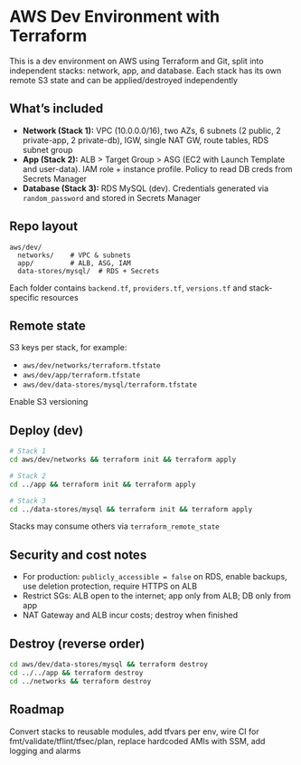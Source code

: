 # AWS Dev Environment with Terraform

This is a dev environment on AWS using Terraform and Git, split into independent stacks: network, app, and database. Each stack has its own remote S3 state and can be applied/destroyed independently

## What’s included

* **Network (Stack 1):** VPC (10.0.0.0/16), two AZs, 6 subnets (2 public, 2 private-app, 2 private-db), IGW, single NAT GW, route tables, RDS subnet group
* **App (Stack 2):** ALB > Target Group > ASG (EC2 with Launch Template and user-data). IAM role + instance profile. Policy to read DB creds from Secrets Manager
* **Database (Stack 3):** RDS MySQL (dev). Credentials generated via `random_password` and stored in Secrets Manager

## Repo layout

```
aws/dev/
  networks/    # VPC & subnets
  app/         # ALB, ASG, IAM
  data-stores/mysql/  # RDS + Secrets
```

Each folder contains `backend.tf`, `providers.tf`, `versions.tf` and stack-specific resources

## Remote state

S3 keys per stack, for example:

* `aws/dev/networks/terraform.tfstate`
* `aws/dev/app/terraform.tfstate`
* `aws/dev/data-stores/mysql/terraform.tfstate`

Enable S3 versioning

## Deploy (dev)

```bash
# Stack 1
cd aws/dev/networks && terraform init && terraform apply

# Stack 2
cd ../app && terraform init && terraform apply

# Stack 3
cd ../data-stores/mysql && terraform init && terraform apply
```

Stacks may consume others via `terraform_remote_state`

## Security and cost notes

* For production: `publicly_accessible = false` on RDS, enable backups, use deletion protection, require HTTPS on ALB
* Restrict SGs: ALB open to the internet; app only from ALB; DB only from app
* NAT Gateway and ALB incur costs; destroy when finished

## Destroy (reverse order)

```bash
cd aws/dev/data-stores/mysql && terraform destroy
cd ../../app && terraform destroy
cd ../networks && terraform destroy
```

## Roadmap

Convert stacks to reusable modules, add tfvars per env, wire CI for fmt/validate/tflint/tfsec/plan, replace hardcoded AMIs with SSM, add logging and alarms
